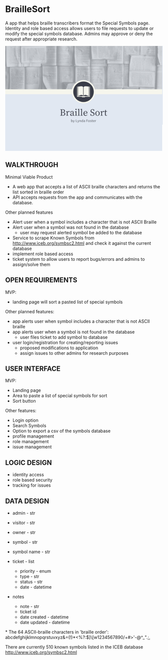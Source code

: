 # BrailleSort

A app that helps braille transcribers format the Special Symbols page. Identity and role based access allows users to file requests to update or modify the special symbols database. Admins may approve or deny the request after appropriate research. 

![My App](./app.png)

## WALKTHROUGH

Minimal Viable Product

- A web app that accepts a list of ASCII braille characters and returns the list sorted in braille order
- API accepts requests from the app and communicates with the database. 

Other planned features
- Alert user when a symbol includes a character that is not ASCII Braille
- Alert user when a symbol was not found in the database
	- user may request alerted symbol be added to the database
- Service to scrape Known Symbols from http://www.iceb.org/symbsc2.html and check it against the current database
- implement role based access
- ticket system to allow users to report bugs/errors and admins to assign/solve them 

## OPEN REQUIREMENTS

MVP:
- landing page will sort a pasted list of special symbols

Other planned features:
- app alerts user when symbol includes a character that is not ASCII braille
- app alerts user when a symbol is not found in the database
	- user files ticket to add symbol to database
- user login/registration for creating/reporting issues
	- proposed modifications to application
	- assign issues to other admins for research purposes

## USER INTERFACE

MVP:
- Landing page
- Area to paste a list of special symbols for sort
- Sort button

Other features:
- Login option
- Search Symbols
- Option to export a csv of the symbols database
- profile management
- role management
- issue management

## LOGIC DESIGN

- identity access
- role based security
- tracking for issues

## DATA DESIGN

- admin - str
- visitor - str
- owner - str

- symbol - str
- symbol name - str

- ticket - list<issue>
	- priority - enum
	- type - str
	- status - str
	- date - datetime

- notes
	- note - str
	- ticket id
	- date created - datetime
	- date updated - datetime

\* The 64 ASCII-braille characters in 'braille order': abcdefghijklmnopqrstuvxyz&=(!)*<%?:$]\\[w1234567890/+#>'-@^_\".;,

There are currently 510 known symbols listed in the ICEB database http://www.iceb.org/symbsc2.html
